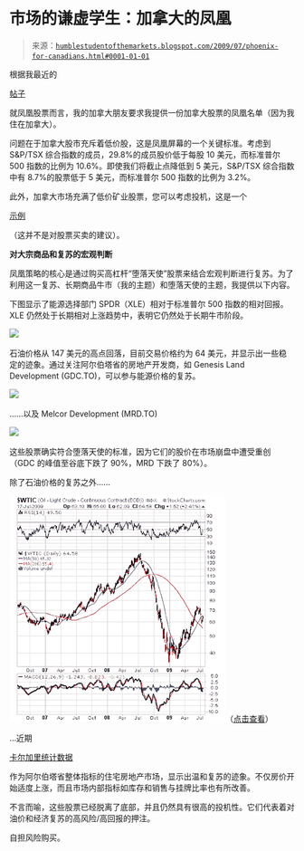 <!--yml

类别：未分类

日期：2024 年 05 月 18 日 00:50:15

-->

# 市场的谦虚学生：加拿大的凤凰

> 来源：[`humblestudentofthemarkets.blogspot.com/2009/07/phoenix-for-canadians.html#0001-01-01`](https://humblestudentofthemarkets.blogspot.com/2009/07/phoenix-for-canadians.html#0001-01-01)

根据我最近的

[帖子](http://humblestudentofthemarkets.blogspot.com/2009/07/phoenix-mini-report-card.html)

就凤凰股票而言，我的加拿大朋友要求我提供一份加拿大股票的凤凰名单（因为我住在加拿大）。

问题在于加拿大股市充斥着低价股，这是凤凰屏幕的一个关键标准。考虑到 S&P/TSX 综合指数的成员，29.8%的成员股价低于每股 10 美元，而标准普尔 500 指数的比例为 10.6%。即使我们将截止点降低到 5 美元，S&P/TSX 综合指数中有 8.7%的股票低于 5 美元，而标准普尔 500 指数的比例为 3.2%。

此外，加拿大市场充满了低价矿业股票，您可以考虑投机，这是一个

[示例](http://humblestudentofthemarkets.blogspot.com/2008/11/rorschach-test-for-investors.html)

（这并不是对股票买卖的建议）。

**对大宗商品和复苏的宏观判断**

凤凰策略的核心是通过购买高杠杆“堕落天使”股票来结合宏观判断进行复苏。为了利用这一复苏、长期商品牛市（我的主题）和堕落天使的主题，我提供以下内容。

下图显示了能源选择部门 SPDR（XLE）相对于标准普尔 500 指数的相对回报。XLE 仍然处于长期相对上涨趋势中，表明它仍然处于长期牛市阶段。

![](https://blogger.googleusercontent.com/img/b/R29vZ2xl/AVvXsEjPLsOllYir8w1q_EvD6LvlAW9tRU4TWc8daYqhNovhoTU1UI3txs-XwBFU6yu1dEr_3NSrFgXeBUhoc1RnJkc_2Ns_Rmi5ViCsOx_jCniONWm_8uE-souB_MAHxHt4NYdUe81F7czpkxLc/s1600-h/XLE+vs+SPX.JPG)

石油价格从 147 美元的高点回落，目前交易价格约为 64 美元，并显示出一些稳定的迹象。通过关注阿尔伯塔省的房地产开发商，如 Genesis Land Development (GDC.TO)，可以参与能源价格的复苏。

![](https://blogger.googleusercontent.com/img/b/R29vZ2xl/AVvXsEiF64uM8io7oEJR_y3GcowQooV5oRdr6uOMOpUEoqxQzpKvzgJ0_RB3n0vS4bSWw8SQy3r09YqkN7eAKwywh8FppU-QbQ1YBMDJTykcPrD2oXxWiim-00nrVWowLJ0Q6U3i2Z4p0beJYSsq/s1600-h/GDC.png)

……以及 Melcor Development (MRD.TO)

![](https://blogger.googleusercontent.com/img/b/R29vZ2xl/AVvXsEhB0uE_Rf3o1jdXwf2xeNj9RHVYkC43w5OfyUDfot32xwY3-NdPJgRTW2Rtedm6LETq0qdPZxlLfVDvLKU3aGOttYVWEqLJN-RK-aKmd0pOuNMcYrEYpZPgDS9PYALeBGHuDTbQ9Pbgp_nt/s1600-h/MRD.png)

这些股票确实符合堕落天使的标准，因为它们的股价在市场崩盘中遭受重创（GDC 的峰值至谷底下跌了 90%，MRD 下跌了 80%）。

除了石油价格的复苏之外……

![图片](img/b4e87e32ff3501ee21b70bee2a721930.png)（[点击查看](https://blogger.googleusercontent.com/img/b/R29vZ2xl/AVvXsEgZxdsU6tTYzWS-GPFt0henKmS-WsOXJHZQI_gPjNUjxC2jpTXLhamAYir7qz1MnHftygIMV9DBXlvxAWax4ig52Xv0tLBgySh9I7BEBxjF62BQrqGnrREJLC3RQy8VlWNLGu24jJw3fsFL/s1600-h/WTIC.png)）

…近期

[卡尔加里统计数据](http://www.bobtruman.com/SFH_DailyMonthly_Summaries/page_1869385.html)

作为阿尔伯塔省整体指标的住宅房地产市场，显示出温和复苏的迹象。不仅房价开始适度上涨，而且市场内部指标如库存和销售与挂牌比率也有所改善。

不言而喻，这些股票已经脱离了底部，并且仍然具有很高的投机性。它们代表着对油价和经济复苏的高风险/高回报的押注。

自担风险购买。
